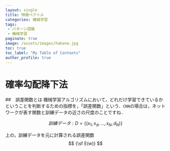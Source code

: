 ```yaml
---
layout: single
title: 特徴ベクトル
categories: 機械学習
tags:
 - パターン認識
 - 機械学習
paginate: true
image: /assets/images/hakone.jpg
toc: true
toc_label: "My Table of Contents"
author_profile: true
---
```


# 確率勾配降下法
##　誤差関数とは
機械学習アルゴリズムにおいて，どれだけ学習できているかということを判断するための指標を，「誤差関数」という．`CNN`の場合は，ネットワークが表す関数と訓練データの近さの尺度のことですね．

$$  訓練データ:D = \{ (x_1,x_d,...,x_N,d_N) \} $$

上の，訓練データを元に計算される誤差関数 $$ {\sf E(w)} $$ 
